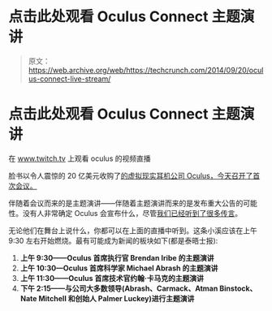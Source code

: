# 点击此处观看 Oculus Connect 主题演讲 

> 原文：<https://web.archive.org/web/https://techcrunch.com/2014/09/20/oculus-connect-live-stream/>

# 点击此处观看 Oculus Connect 主题演讲

在 www.twitch.tv 上观看 oculus 的视频直播

脸书以令人震惊的 20 亿美元收购了[的虚拟现实耳机公司 Oculus，今天召开了首次会议。](https://web.archive.org/web/20221206203320/https://beta.techcrunch.com/2014/07/21/facebooks-acquisition-of-oculus-closes-now-official/)

伴随着会议而来的是主题演讲——伴随着主题演讲而来的是发布重大公告的可能性。没有人非常确定 Oculus 会宣布什么，尽管[我们已经听到了很多传言](https://web.archive.org/web/20221206203320/https://beta.techcrunch.com/2014/09/19/oculus-controller/)。

无论他们在舞台上说什么，你都可以在上面的直播中听到。这条小溪应该在上午 9:30 左右开始燃烧。最有可能成为新闻的板块如下(都是泰晤士报):

1.  **上午 9:30——Oculus 首席执行官 Brendan Iribe 的主题演讲**
2.  **上午 10:30—Oculus 首席科学家 Michael Abrash 的主题演讲**
3.  **上午 11:30——Oculus 首席技术官约翰·卡马克的主题演讲**
4.  **下午 2:15——与公司大多数领导(Abrash、Carmack、Atman Binstock、Nate Mitchell 和创始人 Palmer Luckey)进行主题演讲**